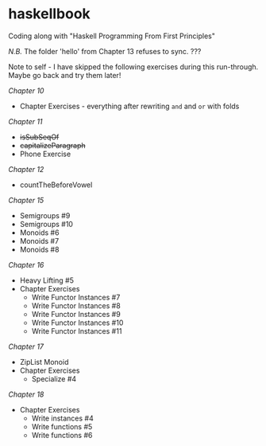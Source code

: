 # haskellbook
Coding along with "Haskell Programming From First Principles"

*N.B.* The folder 'hello' from Chapter 13 refuses to sync. ???

Note to self - I have skipped the following exercises during this run-through. Maybe go back and try them later!

_Chapter 10_
* Chapter Exercises - everything after rewriting `and` and `or` with folds

_Chapter 11_
* ~~isSubSeqOf~~
* ~~capitalizeParagraph~~
* Phone Exercise

_Chapter 12_
* countTheBeforeVowel

_Chapter 15_
* Semigroups #9
* Semigroups #10
* Monoids #6
* Monoids #7
* Monoids #8

_Chapter 16_
* Heavy Lifting #5
* Chapter Exercises
    * Write Functor Instances #7
    * Write Functor Instances #8
    * Write Functor Instances #9
    * Write Functor Instances #10
    * Write Functor Instances #11

_Chapter 17_
* ZipList Monoid
* Chapter Exercises
    * Specialize #4

_Chapter 18_
* Chapter Exercises
    * Write instances #4
    * Write functions #5
    * Write functions #6
